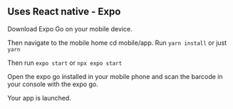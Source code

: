 ## Uses React native - Expo

Download Expo Go on your mobile device.

Then navigate to the mobile home cd mobile/app.
Run `yarn install` or just `yarn`

Then run `expo start` or `npx expo start`

Open the expo go installed in your mobile phone and scan the barcode in your console with the expo go.

Your app is launched.
